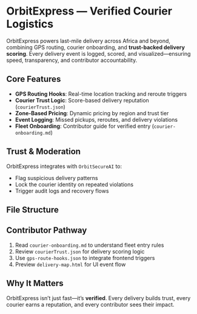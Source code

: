 # OrbitExpress — Verified Courier Logistics

OrbitExpress powers last-mile delivery across Africa and beyond, combining GPS routing, courier onboarding, and **trust-backed delivery scoring**. Every delivery event is logged, scored, and visualized—ensuring speed, transparency, and contributor accountability.

##  Core Features
- **GPS Routing Hooks**: Real-time location tracking and reroute triggers
- **Courier Trust Logic**: Score-based delivery reputation (`courierTrust.json`)
- **Zone-Based Pricing**: Dynamic pricing by region and trust tier
- **Event Logging**: Missed pickups, reroutes, and delivery violations
- **Fleet Onboarding**: Contributor guide for verified entry (`courier-onboarding.md`)

## Trust & Moderation
OrbitExpress integrates with `OrbitSecureAI` to:
- Flag suspicious delivery patterns
- Lock the courier identity on repeated violations
- Trigger audit logs and recovery flows

## File Structure

## Contributor Pathway
1. Read `courier-onboarding.md` to understand fleet entry rules
2. Review `courierTrust.json` for delivery scoring logic
3. Use `gps-route-hooks.json` to integrate frontend triggers
4. Preview `delivery-map.html` for UI event flow

## Why It Matters
OrbitExpress isn’t just fast—it’s **verified**. Every delivery builds trust, every courier earns a reputation, and every contributor sees their impact.
